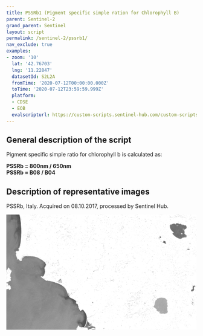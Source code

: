 ```yaml
---
title: PSSRb1 (Pigment specific simple ration for Chlorophyll B)
parent: Sentinel-2
grand_parent: Sentinel
layout: script
permalink: /sentinel-2/pssrb1/
nav_exclude: true
examples:
- zoom: '10'
  lat: '42.76703'
  lng: '11.22847'
  datasetId: S2L2A
  fromTime: '2020-07-12T00:00:00.000Z'
  toTime: '2020-07-12T23:59:59.999Z'
  platform:
  - CDSE
  - EOB
  evalscripturl: https://custom-scripts.sentinel-hub.com/custom-scripts/sentinel-2/pssrb1/script.js
---
```


## General description of the script

Pigment specific simple ratio for chlorophyll b is calculated as: 

**PSSRb = 800nm / 650nm**  
**PSSRb = B08 / B04**

## Description of representative images

PSSRb, Italy. Acquired on 08.10.2017, processed by Sentinel Hub. 

![PSSRb](fig/fig1.png)